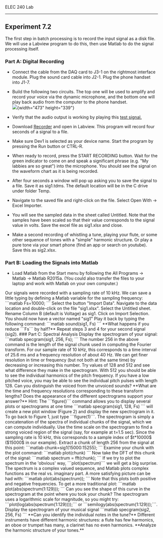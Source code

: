 ELEC 240 Lab

------------------------------------------------------------------------

Experiment 7.2
--------------

The first step in batch processing is to record the input signal as a
disk file. We will use a Labview program to do this, then use Matlab to
do the signal processing itself.

### Part A: Digital Recording

- Connect the cable from the DAQ card to J3-1 on the rightmost interface
module. Plug the sound card cable into J2-1. Plug the phone handset into
J1-7.

- Build the following two circuits. The top one will be used to amplify
and record your voice via the dynamic microphone, and the bottom one
will play back audio from the computer to the phone handset.\
![](../figs/img281.png){width="473" height="339"}

- Verify that the audio output is working by playing this [test
signal.](../signals/sine.au)

- Download [Recorder](../labview/Recorder.vi) and open in Labview. This
program will record four seconds of a signal to a file.

- Make sure Dev1 is selected as your device name. Start the program by
pressing the Run button or CTRL-R.

- When ready to record, press the START RECORDING button. Wait for the
green indicator to come on and speak a significant phrase (e.g. "My
labbies are so great") into the microphone. You should see the signal on
the waveform chart as it is being recorded.

- After four seconds a window will pop up asking you to save the signal
to a file. Save it as sig1.tdms. The default location will be in the C
drive under folder Temp.

- Navigate to the saved file and right-click on the file. Select Open
With -&gt; Excel Importer.

- You will see the sampled data in the sheet called Untitled. Note that
the samples have been scaled so that their value corresponds to the
signal value in volts. Save the excel file as sig1.xlsx and close.

- Make a second recording of whistling a tune, playing your flute, or
some other sequence of tones with a "simple" harmonic structure. Or play
a pure tone via your smart phone (find an app or search on youtube).
Save this as sig2.xlsx.

### Part B: Loading the Signals into Matlab

- Load Matlab from the Start menu by following the All Programs -&gt;
Matlab -&gt; Matlab R2015a. (You could also transfer the files to your
laptop and work with Matlab on your own computer.)

Our signals were recorded with a sampling rate of 10 kHz. We can save a
little typing by defining a Matlab variable for the sampling frequency:
\`\`\`matlab Fs=10000; \`\`\` Select the button "Import Data". Navigate
to the data location and double-click on the file "sig1.xlsx". Select
the Untitled sheet. Rename Column B (default is Voltage) as sig1. Click
on Import Selection. You should now have a vector named "sig1" Play it
back by typing the following command: \`\`\`matlab sound(sig1, Fs)
\`\`\` \*\*What happens if you reduce \`\`\`Fs\`\`\` by half?\*\* Repeat
steps 3 and 4 for your second signal (sig2). \#\#\# Part C: Spectral
Analysis Display the spectrogram of your signal: \`\`\`matlab
specgram(sig1, 256, Fs); \`\`\` The number 256 in the above command is
the length of the signal chunk used in computing the Fourier transform.
For our sample rate of 10 kHz, this corresponds to a time interval of
25.6 ms and a frequency resolution of about 40 Hz. We can get finer
resolution in time or frequency (but not both at the same time) by
decreasing or increasing this number. Try values of 128 and 512 and see
what difference they make in the spectrogram. With 512 you should be
able to see the individual harmonics of the pitch frequency. If you have
a low pitched voice, you may be able to see the individual pitch pulses
with length 128. Can you distinguish the voiced from the unvoiced
sounds? \*\*What are the time and frequency resolutions corresponding to
these transform lengths? Does the appearance of the different
spectrograms support your answer?\*\* Hint: The \`\`\`figure()\`\`\`
command allows you to display several plots or spectrograms at one time
\`\`\`matlab specgram(sig1, 128, Fs) \`\`\` will create a new plot
window (Figure 2) and display the new spectrogram in it. To go back to
Figure 1, just type \`\`\`figure(1)\`\`\`. The spectrogram is simply a
concatenation of the spectra of individual chunks of the signal, which
we can compute individually. Use the time scale on the spectrogram to
find a strong voiced region of the signal (say, for example at t=1.5
sec). Since the sampling rate is 10 kHz, this corresponds to a sample
index of \$t\*10000\$ (\$15000\$ in our example). Extract a chunk of
length 256 from the signal at this point: \`\`\`matlab
chunk=sig1(15000:15255); \`\`\` Examine your chunk with the plot
command: \`\`\`matlab plot(chunk) \`\`\` Now take the DFT of this chunk
of the signal: \`\`\`matlab spectrum = fft(chunk); \`\`\` If we try to
plot the spectrum in the 'obvious' way, \`\`\`plot(spectrum)\`\`\` we
will get a big surprise. The spectrum is a complex valued sequence, and
Matlab plots complex functions as the real vs. imaginary part. A more
satisfying picture can be had with: \`\`\`matlab plot(abs(spectrum));
\`\`\` Note that this plots both positive and negative frequencies. To
get a more traditional plot: \`\`\`matlab plot(abs(spectrum(1:129)));
\`\`\` Can you see the shape of this curve in the spectrogram at the
point where you took your chunk? The spectrogram uses a logarithmic
scale for magnitude, so you might try:
\`\`\`plot(log(abs(spectrum(1:129))));\`\`\` or
\`\`\`semilogy(abs(spectrum(1:129)));\`\`\`. Display the spectrogram of
your musical signal \`\`\`matlab specgram(sig2, 256, Fs) \`\`\` \*\*Can
you identify the individual notes in the tune?\*\* Different instruments
have different harmonic structures: a flute has few harmonics, an oboe
or trumpet has many, a clarinet has no even harmonics. \*\*Analyze the
harmonic structure of your tones.\*\*
